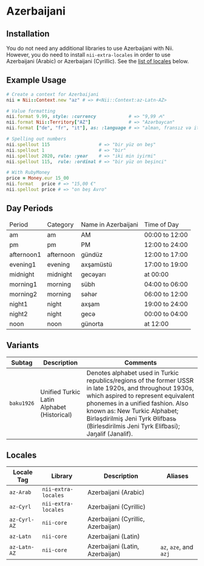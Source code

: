 <!-- This file has been generated. Source: src/docs/languages/_template.md.erb -->

# Azerbaijani

## Installation

You do not need any additional libraries to use Azerbaijani with Nii.
However, you do need to install `nii-extra-locales` in order to use Azerbaijani (Arabic) or Azerbaijani (Cyrillic).
See the [list of locales](#locales) below.

## Example Usage

``` ruby
# Create a context for Azerbaijani
nii = Nii::Context.new "az" # => #<Nii::Context:az-Latn-AZ>

# Value formatting
nii.format 9.99, style: :currency            # => "9,99 ₼"
nii.format Nii::Territory["AZ"]              # => "Azərbaycan"
nii.format ["de", "fr", "it"], as: :language # => "alman, fransız və italyan"

# Spelling out numbers
nii.spellout 115                  # => "bir yüz on beş"
nii.spellout 1                    # => "bir"
nii.spellout 2020, rule: :year    # => "iki min iyirmi"
nii.spellout 115,  rule: :ordinal # => "bir yüz on beşinci"

# With RubyMoney
price = Money.eur 15_00
nii.format   price # => "15,00 €"
nii.spellout price # => "on beş Avro"
```

## Day Periods


<table>
  <thead>
    <tr>
      <td>Period</td>
      <td>Category</td>
      <td>Name in Azerbaijani</td>
      <td>Time of Day</td>
    </tr>
  </thead>
  <tbody>
    <tr>
      <td>am</td>
      <td>am</td>
      <td>AM</td>
      <td>00:00 to 12:00</td>
    </tr>
    <tr>
      <td>pm</td>
      <td>pm</td>
      <td>PM</td>
      <td>12:00 to 24:00</td>
    </tr>
    <tr>
      <td>afternoon1</td>
      <td>afternoon</td>
      <td>gündüz</td>
      <td>12:00 to 17:00</td>
    </tr>
    <tr>
      <td>evening1</td>
      <td>evening</td>
      <td>axşamüstü</td>
      <td>17:00 to 19:00</td>
    </tr>
    <tr>
      <td>midnight</td>
      <td>midnight</td>
      <td>gecəyarı</td>
      <td>at 00:00</td>
    </tr>
    <tr>
      <td>morning1</td>
      <td>morning</td>
      <td>sübh</td>
      <td>04:00 to 06:00</td>
    </tr>
    <tr>
      <td>morning2</td>
      <td>morning</td>
      <td>səhər</td>
      <td>06:00 to 12:00</td>
    </tr>
    <tr>
      <td>night1</td>
      <td>night</td>
      <td>axşam</td>
      <td>19:00 to 24:00</td>
    </tr>
    <tr>
      <td>night2</td>
      <td>night</td>
      <td>gecə</td>
      <td>00:00 to 04:00</td>
    </tr>
    <tr>
      <td>noon</td>
      <td>noon</td>
      <td>günorta</td>
      <td>at 12:00</td>
    </tr>
  </tbody>
</table>


## Variants

<table>
  <thead>
    <tr>
      <th>Subtag</th>
      <th>Description</th>
      <th>Comments</th>
    </tr>
  </thead>
  <tbody>
    <tr>
      <td><code>baku1926</code></td>
      <td>Unified Turkic Latin Alphabet (Historical)</td>
      <td>Denotes alphabet used in Turkic republics/regions of the former USSR in late 1920s, and throughout 1930s, which aspired to represent equivalent phonemes in a unified fashion. Also known as: New Turkic Alphabet; Birlәşdirilmiş Jeni Tyrk Әlifbasь (Birlesdirilmis Jeni Tyrk Elifbasi); Jaŋalif (Janalif).</td>
    </tr>
  </tbody>
</table>

## Locales

<table>
  <thead>
    <tr>
      <th>Locale Tag</th>
      <th>Library</th>
      <th>Description</th>
      <th>Aliases</th>
    </tr>
  </thead>
  <tbody>
    <tr>
      <td><code>az-Arab</code></td>
      <td><code>nii-extra-locales</code></td>
      <td>Azerbaijani (Arabic)</td>
      <td></td>
    </tr>
    <tr>
      <td><code>az-Cyrl</code></td>
      <td><code>nii-extra-locales</code></td>
      <td>Azerbaijani (Cyrillic)</td>
      <td></td>
    </tr>
    <tr>
      <td><code>az-Cyrl-AZ</code></td>
      <td><code>nii-core</code></td>
      <td>Azerbaijani (Cyrillic, Azerbaijan)</td>
      <td></td>
    </tr>
    <tr>
      <td><code>az-Latn</code></td>
      <td><code>nii-core</code></td>
      <td>Azerbaijani (Latin)</td>
      <td></td>
    </tr>
    <tr>
      <td><code>az-Latn-AZ</code></td>
      <td><code>nii-core</code></td>
      <td>Azerbaijani (Latin, Azerbaijan)</td>
      <td><code>az</code>, <code>aze</code>, and <code>azj</code></td>
    </tr>
  </tbody>
</table>

